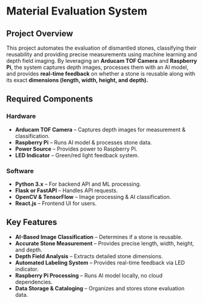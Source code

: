 # **Material Evaluation System**

## **Project Overview**
This project automates the evaluation of dismantled stones, classifying their reusability and providing precise measurements using machine learning and depth field imaging. By leveraging an **Arducam TOF Camera** and **Raspberry Pi**, the system captures depth images, processes them with an AI model, and provides **real-time feedback** on whether a stone is reusable along with its exact **dimensions (length, width, height, and depth).**

## **Required Components**

### **Hardware**
- **Arducam TOF Camera** – Captures depth images for measurement & classification.
- **Raspberry Pi** – Runs AI model & processes stone data.
- **Power Source** – Provides power to Raspberry Pi.
- **LED Indicator** – Green/red light feedback system.

### **Software**
- **Python 3.x** – For backend API and ML processing.
- **Flask or FastAPI** – Handles API requests.
- **OpenCV & TensorFlow** – Image processing & AI classification.
- **React.js** – Frontend UI for users.

## **Key Features**
- **AI-Based Image Classification** – Determines if a stone is reusable.
- **Accurate Stone Measurement** – Provides precise length, width, height, and depth.
- **Depth Field Analysis** – Extracts detailed stone dimensions.
- **Automated Labeling System** – Provides real-time feedback via LED indicator.
- **Raspberry Pi Processing** – Runs AI model locally, no cloud dependencies.
- **Data Storage & Cataloging** – Organizes and stores stone evaluation data.
